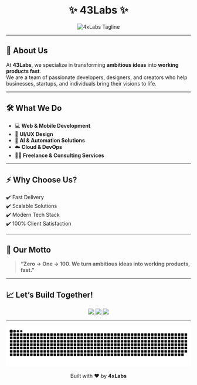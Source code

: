 <h1 align="center">✨ 43Labs ✨</h1>

<p align="center">
  <img src="https://readme-typing-svg.herokuapp.com?font=Montserrat&weight=600&size=30&duration=3000&pause=1000&color=2F81F7&center=true&vCenter=true&width=600&lines=Zero+→+One+→+100;We+turn+ambitious+ideas+into+reality;Fast.+Reliable.+Innovative." alt="4xLabs Tagline" />
</p>

---

## 🚀 About Us
At **43Labs**, we specialize in transforming **ambitious ideas** into **working products fast**.  
We are a team of passionate developers, designers, and creators who help businesses, startups, and individuals bring their visions to life.  

---

## 🛠️ What We Do
- 💻 **Web & Mobile Development**  
- 🎨 **UI/UX Design**  
- 🤖 **AI & Automation Solutions**  
- ☁️ **Cloud & DevOps**  
- 🧑‍💼 **Freelance & Consulting Services**  

---

## ⚡ Why Choose Us?
✔️ Fast Delivery  
✔️ Scalable Solutions  
✔️ Modern Tech Stack  
✔️ 100% Client Satisfaction  

---

## 🌟 Our Motto
> **“Zero → One → 100. We turn ambitious ideas into working products, fast.”**

---

## 📈 Let’s Build Together!
<p align="center">
  <a href="mailto:youragency@email.com">
    <img src="https://img.shields.io/badge/💌%20Contact%20Us-D14836?style=for-the-badge&logo=gmail&logoColor=white" />
  </a>
  <a href="https://linkedin.com/company/4xlabs">
    <img src="https://img.shields.io/badge/🌐%20LinkedIn-0A66C2?style=for-the-badge&logo=linkedin&logoColor=white" />
  </a>
  <a href="https://github.com/43labss">
    <img src="https://img.shields.io/badge/⚡%20GitHub-181717?style=for-the-badge&logo=github&logoColor=white" />
  </a>
</p>

---

<p align="center">
  <img src="https://raw.githubusercontent.com/platane/snk/output/github-contribution-grid-snake.svg" alt="snake animation" />
</p>

<p align="center">
  Built with ❤️ by <b>4xLabs</b>
</p>
